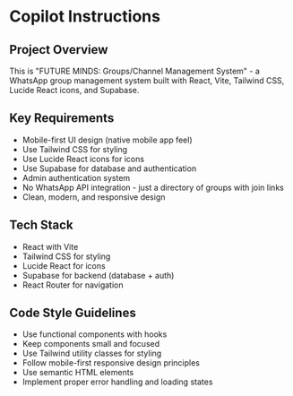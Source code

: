 # Copilot Instructions

<!-- Use this file to provide workspace-specific custom instructions to Copilot. For more details, visit https://code.visualstudio.com/docs/copilot/copilot-customization#_use-a-githubcopilotinstructionsmd-file -->

## Project Overview
This is "FUTURE MINDS: Groups/Channel Management System" - a WhatsApp group management system built with React, Vite, Tailwind CSS, Lucide React icons, and Supabase.

## Key Requirements
- Mobile-first UI design (native mobile app feel)
- Use Tailwind CSS for styling
- Use Lucide React icons for icons
- Use Supabase for database and authentication
- Admin authentication system
- No WhatsApp API integration - just a directory of groups with join links
- Clean, modern, and responsive design

## Tech Stack
- React with Vite
- Tailwind CSS for styling
- Lucide React for icons
- Supabase for backend (database + auth)
- React Router for navigation

## Code Style Guidelines
- Use functional components with hooks
- Keep components small and focused
- Use Tailwind utility classes for styling
- Follow mobile-first responsive design principles
- Use semantic HTML elements
- Implement proper error handling and loading states
